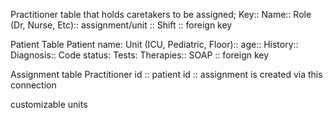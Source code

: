 Practitioner table that holds caretakers to be assigned;
Key:: Name:: Role (Dr, Nurse, Etc):: assignment/unit :: Shift :: foreign key

Patient Table
Patient name: Unit (ICU, Pediatric, Floor):: age:: History:: Diagnosis:: Code status: Tests: Therapies:: SOAP :: foreign key

Assignment table
Practitioner id :: patient id :: assignment is created via this connection

customizable units

